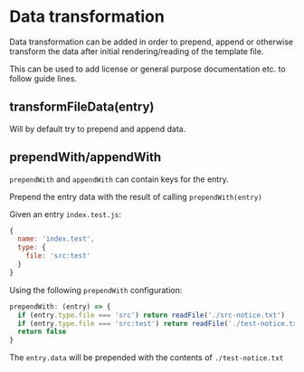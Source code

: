 # Data transformation

Data transformation can be added in order to prepend, append or otherwise transform the data after initial rendering/reading of the template file.

This can be used to add license or general purpose documentation etc. to follow guide lines.

## transformFileData(entry)

Will by default try to prepend and append data.

## prependWith/appendWith

`prependWith` and `appendWith` can contain keys for the entry.

Prepend the entry data with the result of calling `prependWith(entry)`

Given an entry `index.test.js`:

```js
{
  name: 'index.test',
  type: {
    file: 'src:test'
  }
}
```

Using the following `prependWith` configuration:

```js
prependWith: (entry) => {
  if (entry.type.file === 'src') return readFile('./src-notice.txt')
  if (entry.type.file === 'src:test') return readFile('./test-notice.txt')
  return false
}
```

The `entry.data` will be prepended with the contents of `./test-notice.txt`
